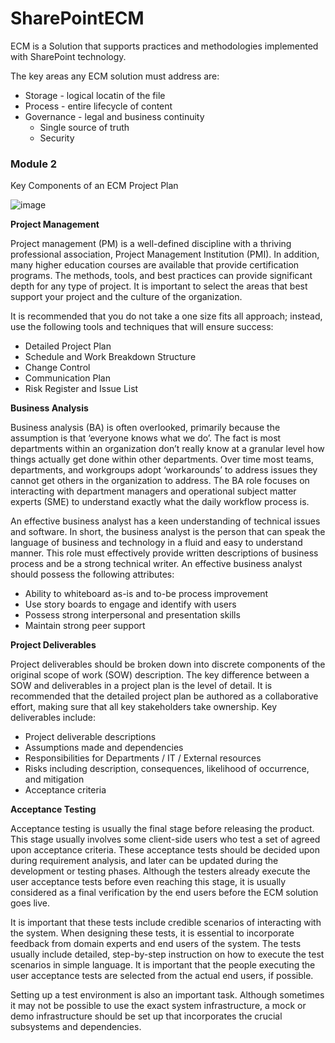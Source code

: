 # SharePointECM

ECM is a Solution that supports practices and methodologies implemented with SharePoint technology.

The key areas any ECM solution must address are:

- Storage - logical locatin of the file
- Process - entire lifecycle of content
- Governance - legal and business continuity
  * Single source of truth
  * Security 


### Module 2

Key Components of an ECM Project Plan

![image](https://github.com/user-attachments/assets/f8018b07-c673-4f0c-a8f2-c67bcb027960)

**Project Management**

Project management (PM) is a well-defined discipline with a thriving professional association, Project Management Institution (PMI). In addition, many higher education courses are available that provide certification programs. The methods, tools, and best practices can provide significant depth for any type of project. It is important to select the areas that best support your project and the culture of the organization.

It is recommended that you do not take a one size fits all approach; instead, use the following tools and techniques that will ensure success:
- Detailed Project Plan
- Schedule and Work Breakdown Structure
- Change Control
- Communication Plan
- Risk Register and Issue List


**Business Analysis**

Business analysis (BA) is often overlooked, primarily because the assumption is that ‘everyone knows what we do’. The fact is most departments within an organization don’t really know at a granular level how things actually get done within other departments. Over time most teams, departments, and workgroups adopt ‘workarounds’ to address issues they cannot get others in the organization to address. The BA role focuses on interacting with department managers and operational subject matter experts (SME) to understand exactly what the daily workflow process is.

An effective business analyst has a keen understanding of technical issues and software. In short, the business analyst is the person that can speak the language of business and technology in a fluid and easy to understand manner. This role must effectively provide written descriptions of business process and be a strong technical writer. An effective business analyst should possess the following attributes:
- Ability to whiteboard as-is and to-be process improvement
- Use story boards to engage and identify with users
- Possess strong interpersonal and presentation skills
- Maintain strong peer support


**Project Deliverables**

Project deliverables should be broken down into discrete components of the original scope of work (SOW) description. The key difference between a SOW and deliverables in a project plan is the level of detail. It is recommended that the detailed project plan be authored as a collaborative effort, making sure that all key stakeholders take ownership. Key deliverables include:
- Project deliverable descriptions
- Assumptions made and dependencies
- Responsibilities for Departments / IT / External resources
- Risks including description, consequences, likelihood of occurrence, and mitigation
- Acceptance criteria


**Acceptance Testing**

Acceptance testing is usually the final stage before releasing the product. This stage usually involves some client-side users who test a set of agreed upon acceptance criteria. These acceptance tests should be decided upon during requirement analysis, and later can be updated during the development or testing phases.
Although the testers already execute the user acceptance tests before even reaching this stage, it is usually considered as a final verification by the end users before the ECM solution goes live.

It is important that these tests include credible scenarios of interacting with the system. When designing these tests, it is essential to incorporate feedback from domain experts and end users of the system. The tests usually include detailed, step-by-step instruction on how to execute the test scenarios in simple language. It is important that the people executing the user acceptance tests are selected from the actual end users, if possible.

Setting up a test environment is also an important task. Although sometimes it may not be possible to use the exact system infrastructure, a mock or demo infrastructure should be set up that incorporates the crucial subsystems and dependencies.


